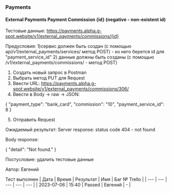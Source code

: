 ### Payments
#### External Payments Payment Commission {id} (negative - non-existent id)

Тестовые данные: https://payments.alpha.g-spot.website/v1/external_payments/commissions/{id}


Предусловия:    1)сервис должен быть создан (с помощью api/v1/external_payments/services/ метод POST) - из него берется id для "payment_service_id"
                2) данные должны быть созданы (с помощью /v1/external_payments/commissions/ - метод POST)


1. Создать новый запрос в Postman
2. Выбрать метод PUT для Request
3. Ввести URL: https://payments.alpha.g-spot.website/v1/external_payments/commissions/306/
4. Ввести в Body -> raw -> JSON:

{
  "payment_type": "bank_card",
  "commission": "10",
  "payment_service_id": 8
}

5. Отправить Request

Ожидаемый результат: Server response: status code 404 - not found

Body response:

{
    "detail": "Not found."
}


Постусловие: удалить тестовые данные

Автор: Евгений

Тест выполнен
| Дата | Время | Результат | Имя | Баг № Trello |
| --- | --- | --- | --- | --- |
| 2023-07-06 | 15:40 | Passed | Евгений | - | 